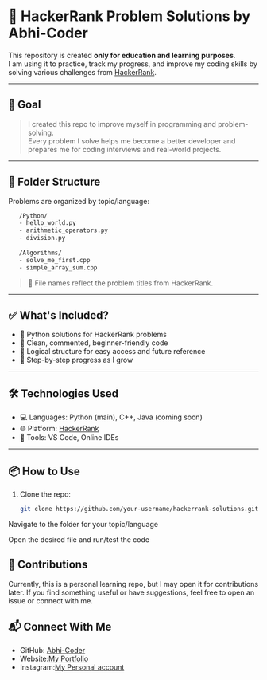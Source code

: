 # 🚀 HackerRank Problem Solutions by Abhi-Coder

This repository is created **only for education and learning purposes**.  
I am using it to practice, track my progress, and improve my coding skills by solving various challenges from [HackerRank](https://www.hackerrank.com/).

---

## 🎯 Goal

> I created this repo to improve myself in programming and problem-solving.  
> Every problem I solve helps me become a better developer and prepares me for coding interviews and real-world projects.

---

## 📁 Folder Structure

Problems are organized by topic/language:
```bash
   /Python/
   - hello_world.py
   - arithmetic_operators.py
   - division.py
   
   /Algorithms/
   - solve_me_first.cpp
   - simple_array_sum.cpp 
```
> 📝 File names reflect the problem titles from HackerRank.

---

## ✅ What's Included?

- 🔹 Python solutions for HackerRank problems
- 🔹 Clean, commented, beginner-friendly code
- 🔹 Logical structure for easy access and future reference
- 🔹 Step-by-step progress as I grow

---

## 🛠️ Technologies Used

- 💻 Languages: Python (main), C++, Java (coming soon)
- 🌐 Platform: [HackerRank](https://www.hackerrank.com/)
- 🧠 Tools: VS Code, Online IDEs

---

## 📦 How to Use

1. Clone the repo:
   ```bash
   git clone https://github.com/your-username/hackerrank-solutions.git
   ```
Navigate to the folder for your topic/language

Open the desired file and run/test the code

## 🤝 Contributions
Currently, this is a personal learning repo, but I may open it for contributions later.
If you find something useful or have suggestions, feel free to open an issue or connect with me.

## 📬 Connect With Me
- GitHub: [Abhi-Coder](https://github.com/abhithakjutre/abhithakjutre)
- Website:[My Portfolio](https://abhithakur-portfolio.netlify.app/)
- Instagram:[My Personal account](https://www.instagram.com/abhishekthakur2023982023/)
